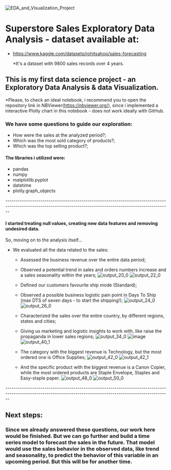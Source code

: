 ![EDA_and_Visualization_Project](https://user-images.githubusercontent.com/105673165/185550050-f0a45a6e-a2e2-42db-8771-09c52e317e51.png)

# Superstore Sales Exploratory Data Analysis - dataset available at:
  - https://www.kaggle.com/datasets/rohitsahoo/sales-forecasting
  
    *It's a dataset with 9800 sales records over 4 years.

## This is my first data science project - an Exploratory Data Analysis & data Visualization.
  *Please, to check an ideal notebook, i recommend you to open the repository link in NBViewer(https://nbviewer.org/), 
  since i implemented a interactive Plotly chart in this notebook - does not work ideally with GitHub.
  

### We have some questions to guide our exploration:
  - How were the sales at the analyzed period?;
  - Which was the most sold category of products?;
  - Which was the top selling product?;

#### The libraries i utilized were:
  - pandas
  - numpy
  - matplotlib.pyplot
  - datetime
  - plotly.graph_objects

*--------------------------------------------------------------------------------------------------------------------------------------------------------------*
#### I started treating null values, creating new data features and removing undesired data.

So, moving on to the analysis itself...

  - We evaluated all the data related to the sales:
    - Assessed the business revenue over the entire data period;
    - Observed a potential trend in sales and orders numbers increase and a sales seasonality within the years;
    ![output_20_0](https://user-images.githubusercontent.com/105673165/185568143-c841675a-13c1-42e8-94ab-eaff970f8742.png)
    ![output_22_0](https://user-images.githubusercontent.com/105673165/185568160-f3cec831-76ef-45b6-aeb3-c8cefd829969.png)
    
    - Defined our customers favourite ship mode (Standard);
    - Observed a possible business logistic pain point in Days To Ship (max DTS of seven days - to start the shipping!);
    ![output_24_0](https://user-images.githubusercontent.com/105673165/185569058-db542fb5-3eb1-44c4-a5ef-40700cdfb802.png)
    ![output_26_0](https://user-images.githubusercontent.com/105673165/185569088-113e6c3b-bc27-4793-8413-e4a9df54626a.png)
    
    - Characterized the sales over the entire country, by different regions, states and cities;
    - Giving us marketing and logistic insights to work with, like raise the propaganda in lower sales regions;
    ![output_34_0](https://user-images.githubusercontent.com/105673165/185570044-e4001b5b-f4bd-46b3-9e5e-5b43dade9810.png)
    ![image](https://user-images.githubusercontent.com/105673165/185569571-68158ff6-5a40-406b-a553-e1af06045994.png)
    ![output_40_1](https://user-images.githubusercontent.com/105673165/185571279-e23ff3ba-86d2-4576-b644-efaed651ae80.png)

    - The category with the biggest revenue is Technology, but the most ordered one is Office Supplies;
    ![output_42_0](https://user-images.githubusercontent.com/105673165/185571953-d30db6ec-5aaf-491b-a8e5-fdb4bcac383c.png)
    ![output_42_1](https://user-images.githubusercontent.com/105673165/185571978-9eb10960-f701-4fc9-8e21-593e34ce6d9b.png)

    - And the specific product with the biggest revenue is a Canon Copier, while the most ordered products are Staple Envelope, Staples and Easy-staple paper.
    ![output_48_0](https://user-images.githubusercontent.com/105673165/185572413-88e9b7e3-667e-471a-919d-298e4f9493d1.png)
    ![output_50_0](https://user-images.githubusercontent.com/105673165/185572428-e254ce0c-050a-4ff8-b932-4eb3b70d7b31.png)

*--------------------------------------------------------------------------------------------------------------------------------------------------------------*

## Next steps:
### Since we already answered these questions, our work here would be finished. But we can go further and build a time series model to forecast the sales in the future. That model would use the sales behavior in the observed data, like trend and seasonality, to predict the behavior of this variable in an upcoming period. But this will be for another time.
